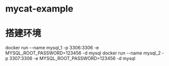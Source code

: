 # mycat-example
# 搭建环境
docker run --name mysql_1 -p 3306:3306 -e MYSQL\_ROOT\_PASSWORD=123456 -d mysql
docker run --name mysql_2 -p 3307:3306 -e MYSQL\_ROOT\_PASSWORD=123456 -d mysql
